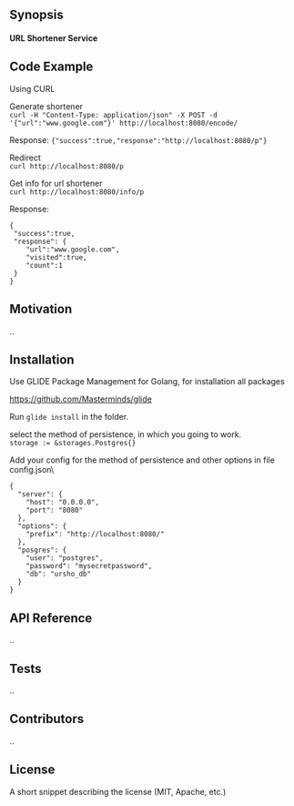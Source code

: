 ## Synopsis

#### URL Shortener Service

## Code Example

Using CURL

Generate shortener\
`curl -H "Content-Type: application/json" -X POST -d '{"url":"www.google.com"}' http://localhost:8080/encode/`

Response:
`{"success":true,"response":"http://localhost:8080/p"}`

Redirect\
`curl http://localhost:8080/p  `

Get info for url shortener\
`curl http://localhost:8080/info/p  `

Response:
```
{
 "success":true,
 "response": {
    "url":"www.google.com",
    "visited":true,
    "count":1
 }
}
```

## Motivation

..

## Installation

Use GLIDE Package Management for Golang, for installation all packages 

https://github.com/Masterminds/glide

Run `glide install` in the folder.

select the method of persistence, in which you going to work.\
`storage := &storages.Postgres{}`

Add your config for the method of persistence and other options in file config.json\
```
{
  "server": {
    "host": "0.0.0.0",
    "port": "8080"
  },
  "options": {
    "prefix": "http://localhost:8080/"
  },
  "posgres": {
    "user": "postgres",
    "password": "mysecretpassword",
    "db": "ursho_db"
  }
}
```
## API Reference

..

## Tests

..

## Contributors

..

## License

A short snippet describing the license (MIT, Apache, etc.)